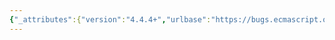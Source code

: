 ```yaml
---
{"_attributes":{"version":"4.4.4+","urlbase":"https://bugs.ecmascript.org/","maintainer":"dherman@mozilla.com"},"bug":{"bug_id":2748,"creation_ts":"2014-04-28 13:29:00 -0700","short_desc":"14.4: overlong rhs","delta_ts":"2014-05-22 22:45:54 -0700","product":"Draft for 6th Edition","component":"editorial issue","version":"Rev 24: April 27, 2014 Draft","rep_platform":"All","op_sys":"All","bug_status":"RESOLVED","resolution":"FIXED","priority":"Normal","bug_severity":"minor","everconfirmed":true,"reporter":{"uid":"jmdyck","name":"Michael Dyck"},"assigned_to":{"uid":"allen","name":"Allen Wirfs-Brock"},"long_desc":[{"commentid":7941,"comment_count":0,"who":{"uid":"jmdyck","name":"Michael Dyck"},"bug_when":"2014-04-28 13:29:01 -0700","thetext":"In 14.4 \"Generator Function Definitions\",\nproduction 2's RHS is too long to fit on one line.\n\nIn 13.6, when this happened, the subsequent line (containing the continuation of the RHS) was indented. That should probably be done here too."},{"commentid":8258,"comment_count":1,"who":{"uid":"allen","name":"Allen Wirfs-Brock"},"bug_when":"2014-05-09 11:31:18 -0700","thetext":"fixed in rev25 editor's draft"},{"commentid":8624,"comment_count":2,"who":{"uid":"jmdyck","name":"Michael Dyck"},"bug_when":"2014-05-22 22:45:54 -0700","thetext":"confirmed fixed in rev25"}]}}
---
```

